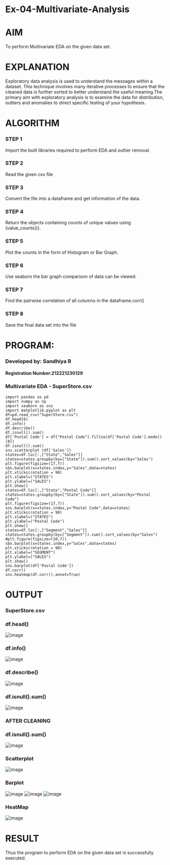 # Ex-04-Multivariate-Analysis
# AIM
To perform Multivariate EDA on the given data set.

# EXPLANATION
Exploratory data analysis is used to understand the messages within a dataset. This technique involves many iterative processes to ensure that the cleaned data is further sorted to better understand the useful meaning.The primary aim with exploratory analysis is to examine the data for distribution, outliers and anomalies to direct specific testing of your hypothesis.

# ALGORITHM
### STEP 1
Import the built libraries required to perform EDA and outlier removal.

### STEP 2
Read the given csv file

### STEP 3
Convert the file into a dataframe and get information of the data.

### STEP 4
Return the objects containing counts of unique values using (value_counts()).

### STEP 5
Plot the counts in the form of Histogram or Bar Graph.

### STEP 6
Use seaborn the bar graph comparison of data can be viewed.

### STEP 7
Find the pairwise correlation of all columns in the dataframe.corr()

### STEP 8
Save the final data set into the file

# PROGRAM:
### Developed by: Sandhiya R
#### Registration Number:212221230129
### Multivariate EDA - SuperStore.csv
```
import pandas as pd
import numpy as np
import seaborn as sns
import matplotlib.pyplot as plt
df=pd.read_csv("SuperStore.csv")
df.head(6)
df.info()
df.describe()
df.isnull().sum()
df['Postal Code'] = df["Postal Code"].fillna(df['Postal Code'].mode()[0])
df.isnull().sum()
sns.scatterplot (df['Sales'])
states=df.loc[:,["State","Sales"]]
states=states.groupby(by=["State"]).sum().sort_values(by="Sales")
plt.figure(figsize=(17,7))
sbn.barplot(x=states.index,y="Sales",data=states)
plt.xticks(rotation = 90)
plt.xlabel=("STATES")
plt.ylabel=("SALES")
plt.show()
states=df.loc[:,["State","Postal Code"]]
states=states.groupby(by=["State"]).sum().sort_values(by="Postal Code")
plt.figure(figsize=(17,7))
sns.barplot(x=states.index,y="Postal Code",data=states)
plt.xticks(rotation = 90)
plt.xlabel=("STATES")
plt.ylabel=("Postal Code")
plt.show()
states=df.loc[:,["Segment","Sales"]]
states=states.groupby(by=["Segment"]).sum().sort_values(by="Sales")
#plt.figure(figsize=(10,7))
sbn.barplot(x=states.index,y="Sales",data=states)
plt.xticks(rotation = 90)
plt.xlabel=("SEGMENT")
plt.ylabel=("SALES")
plt.show()
sns.barplot(df['Postal Code'])
df.corr()
sns.heatmap(df.corr(),annot=True)
```
# OUTPUT
### SuperStore.csv
### df.head()
![image](https://user-images.githubusercontent.com/113497571/230001111-b2cbbea3-5b4f-4b8c-89fc-8d805e8561d4.png)


### df.info()
![image](https://user-images.githubusercontent.com/113497571/229999451-47ed1358-755e-4c17-b58c-e58fcd547ac0.png)

### df.describe()
![image](https://user-images.githubusercontent.com/113497571/230001273-7cd46dd4-d311-474f-bb89-b1ad76f01e2c.png)

### df.isnull().sum()
![image](https://user-images.githubusercontent.com/113497571/230001353-8f39750d-24b1-4ed8-a1c4-a3b026648123.png)
### AFTER CLEANING 
### df.isnull().sum()
![image](https://user-images.githubusercontent.com/113497571/230001426-a44d4df8-bc1a-41fd-b9f7-fe04b27671e2.png)

### Scatterplot
![image](https://user-images.githubusercontent.com/113497571/230001598-c62c77fa-be47-42db-972e-e42a8ecc4ae5.png)


### Barplot
![image](https://user-images.githubusercontent.com/113497571/230001681-134c8e0d-5e71-4964-bea7-c986a80bf62c.png)
![image](https://user-images.githubusercontent.com/113497571/230001759-72af43b8-09df-4705-8465-2180333572cb.png)
![image](https://user-images.githubusercontent.com/113497571/230001823-780d0089-860f-480e-b68d-63c33c7cb898.png)


###  HeatMap
![image](https://user-images.githubusercontent.com/113497571/230001875-31515270-132c-48dd-a8dc-29ab5eabd01f.png)


# RESULT
Thus the program to perform EDA on the given data set is successfully executed.
